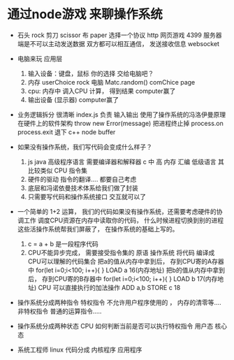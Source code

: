# 通过node游戏 来聊操作系统
- 石头 rock  剪刀 scissor  布 paper
    选择一个协议  http 网页游戏  4399 服务器端是不可以主动发送数据
    双方都可以相互通信， 发送接收信息  websocket
- 电脑来玩  应用层  
    1. 输入设备：键盘，鼠标   你的选择   交给电脑吧？
    2. 内存  userChoice     rock
        电脑  Matc.random()   comChice page
    3. cpu: 内存中 调入CPU 计算， 得到结果  computer赢了
    4. 输出设备 (显示器)  computer赢了
- 业务逻辑拆分 很清晰
    index.js 负责 输入输出 使用了操作系统的冯洛伊曼原理
    在硬件上的软件架构
    throw new Error(message)  把进程终止掉
    process.on 
    process.exit  退下
    c++ node buffer

- 如果没有操作系统，我们写代码会变成什么样子？
    1. js java  高级程序语言  需要编译器和解释器
        c 中  高   内存
        汇编  低级语言 其比较类似 CPU 指令集
    2. 硬件的驱动 指令的翻译.... 都要自己考虑
    3. 底层和冯诺依曼技术体系给我们做了封装
    4. 只需要写代码和操作系统接口 交互就可以了

- 一个简单的 1+2 运算， 我们的代码如果没有操作系统，还需要考虑硬件的协调工作
    调度CPU资源在内存中读取你的代码， 什么时候进程切换到别的进程
    这些活操作系统帮我们屏蔽了， 在操作系统的基础上写的。

    1. c = a + b  是一段程序代码 
    2. CPU不能异步完成， 需要接受指令集的 原语
       操作系统  将代码 编译成 CPU可以理解的代码集合
       把a的值从内存中拿到后， 存到CPU寄的A存器中 for(let i=0;i<100; i++){  }
       LOAD a   16(内存地址)
       把b的值从内存中拿到后， 存到CPU寄的B存器中 for(let i=0;i<100; i++){  }
       LOAD b   17(内存地址)
       CPU 可以直接执行的加法操作
       ADD a,b 
       STORE c  18
- 操作系统分成两种指令
    特权指令  不允许用户程序使用的 ， 内存的清零等....
    非特权指令  普通的运算指令.....
- 操作系统分成两种状态 
    CPU 如何判断当前是否可以执行特权指令
    用户态
    核心态
- 系统工程师  linux 
    代码分成
        内核程序
        应用程序
    
